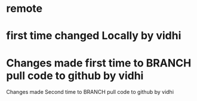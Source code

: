 # remote
# first time changed Locally by vidhi 
# Changes made first time to BRANCH pull code to github by vidhi
 Changes made Second time to BRANCH pull code to github by vidhi